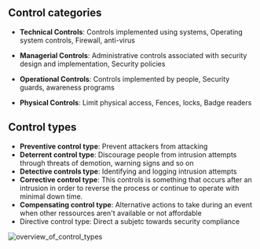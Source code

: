 ## Control categories
 
- **Technical Controls**: Controls implemented using systems, Operating system controls, Firewall, anti-virus

- **Managerial Controls**: Administrative controls associated with security design and implementation, Security policies

- **Operational Controls**: Controls implemented by people, Security guards, awareness programs

- **Physical Controls**: Limit physical access, Fences, locks, Badge readers

## Control types

- **Preventive control type**: Prevent attackers from attacking
- **Deterrent control type**: Discourage people from intrusion attempts through threats of demotion, warning signs and so on
- **Detective controls type**: Identifying and logging intrusion attempts
- **Corrective control type**: This controls is something that occurs after an intrusion in order to reverse the process or continue to operate with minimal down time.
- **Compensating control type**: Alternative actions to take during an event when other ressources aren't available or not affordable
- Directive control type: Direct a subjetc towards security compliance

![overview_of_control_types](Pasted%20image%2020241114194003.png)
